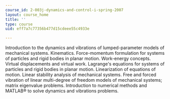 ```yaml
---
course_id: 2-003j-dynamics-and-control-i-spring-2007
layout: course_home
title: ''
type: course
uid: eff7a7c77356b477d15cdeee55c4933e

---
```

Introduction to the dynamics and vibrations of lumped-parameter models of mechanical systems. Kinematics. Force-momentum formulation for systems of particles and rigid bodies in planar motion. Work-energy concepts. Virtual displacements and virtual work. Lagrange's equations for systems of particles and rigid bodies in planar motion. Linearization of equations of motion. Linear stability analysis of mechanical systems. Free and forced vibration of linear multi-degree of freedom models of mechanical systems; matrix eigenvalue problems. Introduction to numerical methods and MATLAB® to solve dynamics and vibrations problems.
